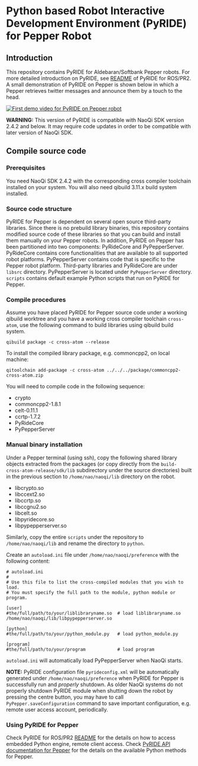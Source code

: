 # Python based Robot Interactive Development Environment (PyRIDE) for Pepper Robot

## Introduction
This repository contains PyRIDE for Aldebaran/Softbank Pepper robots. For more detailed introduction on PyRIDE, see [README](https://github.com/uts-magic-lab/pyride_pr2/blob/master/README.md) of PyRIDE for ROS/PR2. A small demonstration of PyRIDE on Pepper is shown below in which a Pepper retrieves twitter messages and announce them by a touch to the head.

[![First demo video for PyRIDE on Pepper robot](http://img.youtube.com/vi/FP9fUvsooLs/0.jpg)](http://www.youtube.com/watch?v=FP9fUvsooLs)

**WARNING:** This version of PyRIDE is compatible with NaoQi SDK version 2.4.2 and below. It may require code updates in order to be compatible with later version of NaoQi SDK.

## Compile source code
### Prerequisites
You need NaoQi SDK 2.4.2 with the corresponding cross compiler toolchain installed on your system. You will also need qibuild 3.11.x build system installed.

### Source code structure
PyRIDE for Pepper is dependent on several open source third-party libraries. Since there is no prebuild library binaries, this repository contains modified source code of these libraries so that you can build and install them manually on your Pepper robots. In addition, PyRIDE on Pepper has been partitioned into two components: PyRideCore and PyPepperServer. PyRideCore contains core functionalities that are available to all supported robot platforms. PyPepperServer contains code that is specific to the Pepper robot platform. Third-party libraries and PyRideCore are under ```libsrc``` directory. PyPepperServer is located under ```PyPepperServer``` directory. ```scripts``` contains default example Python scripts that run on PyRIDE for Pepper.

### Compile procedures
Assume you have placed PyRIDE for Pepper source code under a working qibuild worktree and you have a working cross compiler toolchain ```cross-atom```, use the following command to build libraries using qibuild build system.

```
qibuild package -c cross-atom --release
```

To install the compiled library package, e.g. commoncpp2, on local machine:

```
qitoolchain add-package -c cross-atom ../../../package/commoncpp2-cross-atom.zip
```

You will need to compile code in the following sequence:
* crypto
* commoncpp2-1.8.1
* celt-0.11.1
* ccrtp-1.7.2
* PyRideCore
* PyPepperServer

### Manual binary installation
Under a Pepper terminal (using ssh), copy the following shared library objects extracted from the packages (or copy directly from the ```build-cross-atom-release/sdk/lib``` subdirectory under the source directories) built in the previous section to ```/home/nao/naoqi/lib``` directory on the robot.

* libcrypto.so
* libccext2.so
* libccrtp.so
* libccgnu2.so
* libcelt.so
* libpyridecore.so
* libpypepperserver.so

Similarly, copy the entire ```scripts``` under the repository to ```/home/nao/naoqi/lib``` and rename the directory to ```python```.

Create an ```autoload.ini``` file under ```/home/nao/naoqi/preference``` with the following content:

```
# autoload.ini
#
# Use this file to list the cross-compiled modules that you wish to load.
# You must specify the full path to the module, python module or program.

[user]
#the/full/path/to/your/liblibraryname.so  # load liblibraryname.so
/home/nao/naoqi/lib/libpypepperserver.so

[python]
#the/full/path/to/your/python_module.py   # load python_module.py

[program]
#the/full/path/to/your/program            # load program
```

```autoload.ini``` will automatically load PyPepperServer when NaoQi starts.

**NOTE:** PyRIDE configuration file ```pyrideconfig.xml``` will be automatically generated under ```/home/nao/naoqi/preference``` when PyRIDE for Pepper is successfully run and *properly* shutdown. As older NaoQi systems do not properly shutdown PyRIDE module when shutting down the robot by pressing the centre button, you may have to call ```PyPepper.saveConfiguration``` command to save important configuration, e.g. remote user access account, periodically.

### Using PyRIDE for Pepper
Check PyRIDE for ROS/PR2 [README](https://github.com/uts-magic-lab/pyride_pr2/blob/master/README.md) for the details on how to access embedded Python engine, remote client access. Check [PyRIDE API documentation for Pepper](http://uts-magic-lab.github.io/pyride_nao) for the details on the available Python methods for Pepper.
